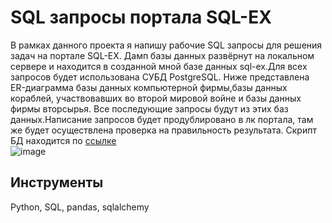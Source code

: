 # SQL запросы портала SQL-EX
В рамках данного проекта я напишу рабочие SQL запросы для решения задач на портале SQL-EX. Дамп базы данных развёрнут на локальном сервере и находится в созданной мной базе данных sql-ex.Для всех запросов будет использована СУБД PostgreSQL. Ниже представлена ER-диаграмма базы данных компьютерной фирмы,базы данных кораблей, участвовавших во второй мировой войне и базы данных фирмы вторсырья. Все последующие запросы будут из этих баз данных.Написание запросов будет продублировано в лк портала, там же будет осуществлена проверка на правильность результата. Скрипт БД находится по [ссылке](https://sql-ex.ru/db_script_download.php)  
![image](https://github.com/nikita-data/SQL_projects/assets/129178725/0f10b2b0-789e-4af1-951c-2edae3e473d8)



## Инструменты
Python, SQL, pandas, sqlalchemy

